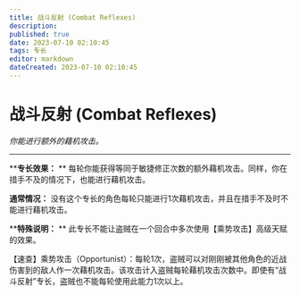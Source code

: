 ```yaml
---
title: 战斗反射 (Combat Reflexes)
description: 
published: true
date: 2023-07-10 02:10:45
tags: 专长
editor: markdown
dateCreated: 2023-07-10 02:10:45
---
```


# 战斗反射 (Combat Reflexes)

_你能进行额外的藉机攻击。_

* * *

****专长效果：** ** 每轮你能获得等同于敏捷修正次数的额外藉机攻击。同样，你在措手不及的情况下，也能进行藉机攻击。

**通常情况：** 没有这个专长的角色每轮只能进行1次藉机攻击，并且在措手不及时不能进行藉机攻击。

****特殊说明：** ** 此专长不能让盗贼在一个回合中多次使用【乘势攻击】高级天赋的效果。

【速查】乘势攻击（Opportunist）：每轮1次，盗贼可以对刚刚被其他角色的近战伤害到的敌人作一次藉机攻击。该攻击计入盗贼每轮藉机攻击次数中。即使有“战斗反射”专长，盗贼也不能每轮使用此能力1次以上。

